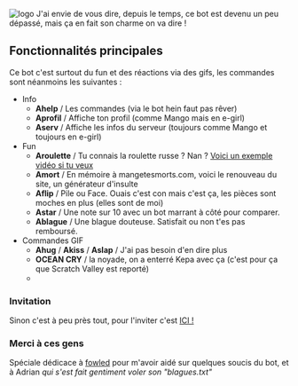 ![logo](https://media.discordapp.net/attachments/755072202893688996/958731122152468570/unknown.png)
J'ai envie de vous dire, depuis le temps, ce bot est devenu un peu dépassé, mais ça en fait son charme on va dire !

## Fonctionnalités principales
Ce bot c'est surtout du fun et des réactions via des gifs, les commandes sont néanmoins les suivantes :
- Info
  - **Ahelp** / Les commandes (via le bot hein faut pas rêver)
  - **Aprofil** / Affiche ton profil (comme Mango mais en e-girl)
  - **Aserv** / Affiche les infos du serveur (toujours comme Mango et toujours en e-girl)
- Fun
  - **Aroulette** / Tu connais la roulette russe ? Nan ? [Voici un exemple vidéo si tu veux](https://www.youtube.com/watch?v=o-YBDTqX_ZU)
  - **Amort** / En mémoire à mangetesmorts.com, voici le renouveau du site, un générateur d'insulte
  - **Aflip** / Pile ou Face. Ouais c'est con mais c'est ça, les pièces sont moches en plus (elles sont de moi)
  - **Astar** / Une note sur 10 avec un bot marrant à côté pour comparer.
  - **Ablague** / Une blague douteuse. Satisfait ou non t'es pas remboursé.
- Commandes GIF
  - **Ahug** / **Akiss** / **Aslap** / J'ai pas besoin d'en dire plus
  - **OCEAN CRY** / la noyade, on a enterré Kepa avec ça (c'est pour ça que Scratch Valley est reporté)
  - 
### Invitation
Sinon c'est à peu près tout, pour l'inviter c'est [ICI !](https://discord.com/oauth2/authorize?client_id=689468373951840353&permissions=1275587719&scope=bot)

### Merci à ces gens
Spéciale dédicace à [fowled](https://github.com/fowled) pour m'avoir aidé sur quelques soucis du bot, et à Adrian *qui s'est fait gentiment voler son "blagues.txt"*
